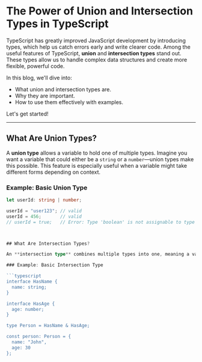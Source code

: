 # The Power of Union and Intersection Types in TypeScript

TypeScript has greatly improved JavaScript development by introducing types, which help us catch errors early and write clearer code. Among the useful features of TypeScript, **union** and **intersection types** stand out. These types allow us to handle complex data structures and create more flexible, powerful code.

In this blog, we'll dive into:
- What union and intersection types are.
- Why they are important.
- How to use them effectively with examples.

Let's get started!

---

## What Are Union Types?

A **union type** allows a variable to hold one of multiple types. Imagine you want a variable that could either be a `string` or a `number`—union types make this possible. This feature is especially useful when a variable might take different forms depending on context.

### Example: Basic Union Type

```typescript
let userId: string | number;

userId = "user123"; // valid
userId = 456;       // valid
// userId = true;   // Error: Type 'boolean' is not assignable to type 'string | number'



## What Are Intersection Types?

An **intersection type** combines multiple types into one, meaning a variable must meet the requirements of all included types. This is useful when you want an object to have properties from several types.

### Example: Basic Intersection Type

```typescript
interface HasName {
  name: string;
}

interface HasAge {
  age: number;
}

type Person = HasName & HasAge;

const person: Person = {
  name: "John",
  age: 30
};
